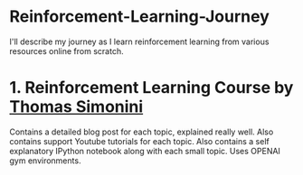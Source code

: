 # Reinforcement-Learning-Journey
I'll describe my journey as I learn reinforcement learning from various resources online from scratch.
# 1. Reinforcement Learning Course by [Thomas Simonini](https://github.com/simoninithomas/Deep_reinforcement_learning_Course)
Contains a detailed blog post for each topic, explained really well. Also contains support Youtube tutorials for each topic. Also contains a self explanatory IPython notebook along with each small topic. Uses OPENAI gym environments.
